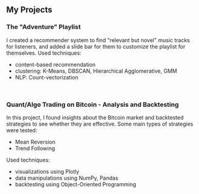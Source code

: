 ## My Projects
### The "Adventure" Playlist
I created a recommender system to find "relevant but novel" music tracks for listeners, and added a slide bar for them to customize the playlist for themselves.
Used techniques:
- content-based recommendation
- clustering: K-Means, DBSCAN, Hierarchical Agglomerative, GMM
- NLP: Count-vectorization

&nbsp;

### Quant/Algo Trading on Bitcoin - Analysis and Backtesting
In this project, I found insights about the Bitcoin market and backtested strategies to see whether they are effective.
Some main types of strategies were tested:
- Mean Reversion
- Trend Following

Used techniques:
- visualizations using Plotly
- data manipulations using NumPy, Pandas
- backtesting using Object-Oriented Programming

<!--
**jonathan-yeung/jonathan-yeung** is a ✨ _special_ ✨ repository because its `README.md` (this file) appears on your GitHub profile.

Here are some ideas to get you started:

- 🔭 I’m currently working on ...
- 🌱 I’m currently learning ...
- 👯 I’m looking to collaborate on ...
- 🤔 I’m looking for help with ...
- 💬 Ask me about ...
- 📫 How to reach me: ...
- 😄 Pronouns: ...
- ⚡ Fun fact: ...
-->
